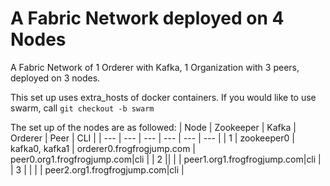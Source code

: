 # A Fabric Network deployed on 4 Nodes
A Fabric Network of 1 Orderer with Kafka, 1 Organization with 3 peers, deployed on 3 nodes.

This set up uses extra_hosts of docker containers. If you would like to use swarm, call `git checkout -b swarm`

The set up of the nodes are as followed: 
| Node | Zookeeper | Kafka | Orderer | Peer | CLI |
| --- | --- | --- | --- | --- | --- |
| 1 | zookeeper0 | kafka0, kafka1 | orderer0.frogfrogjump.com | peer0.org1.frogfrogjump.com|cli |
| 2 ||  | | peer1.org1.frogfrogjump.com|cli |
| 3 | | | | peer2.org1.frogfrogjump.com|cli |

